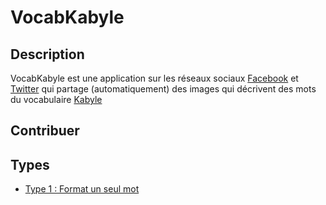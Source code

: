# VocabKabyle


## Description

VocabKabyle est une application sur les réseaux sociaux [Facebook](fb.me/VocabKayble) et [Twitter](twitter.com/VocabKabyle) qui partage (automatiquement) des images qui décrivent des mots du vocabulaire [Kabyle](https://fr.wikipedia.org/wiki/Kabyle)


## Contribuer 


## Types 

* [Type 1 : Format un seul mot](https://github.com/VocabKabyle/VocabKabyle/blob/master/T1/README.md)
